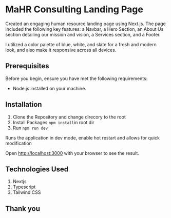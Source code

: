 # MaHR Consulting Landing Page

Created an engaging human resource landing page using Next.js. The page included the following key features: a Navbar, a Hero Section, an About Us section detailing our mission and vision, a Services section, and a Footer.

I utilized a color palette of blue, white, and slate for a fresh and modern look, and also make it responsive across all devices.

## Prerequisites

Before you begin, ensure you have met the following requirements:

- Node.js installed on your machine.

## Installation

1. Clone the Repository and change direcory to the root
2. Install Packages `npm install`in root dir
3. Run `npm run dev`

Runs the application in dev mode, enable hot restart and allows for quick modification

Open [http://localhost:3000](http://localhost:3000) with your browser to see the result.

## Technologies Used

1. Nextjs
2. Typescript
3. Tailwind CSS

## Thank you
